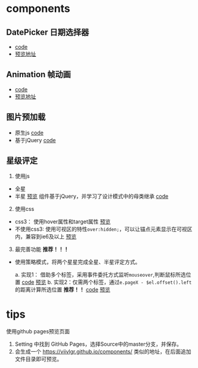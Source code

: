 # components

## DatePicker 日期选择器
- [code](https://github.com/viivLgr/components/tree/master/DatePicker)
- [预览地址](https://viivlgr.github.io/components/DatePicker/index.html)

## Animation 帧动画
- [code](https://github.com/viivLgr/components/tree/master/Animation)
- [预览地址](https://viivlgr.github.io/components/Animation/demo/index.html)


## 图片预加载
- 原生js [code](https://github.com/viivLgr/components/blob/master/Animation/src/imageLoader.js)
- 基于jQuery [code](https://github.com/viivLgr/components/blob/master/PreLoading/Camaro/preload.js)

## 星级评定
1. 使用js
- 全星 
- 半星
[预览](https://viivlgr.github.io/components/Start/index3.html)
组件基于jQuery，并学习了设计模式中的母类继承 [code](https://github.com/viivLgr/components/tree/master/Start)
2. 使用css
- css3： 使用hover属性和target属性 [预览](https://viivlgr.github.io/components/Start/index4.html)
- 不使用css3: 使用可视区的特性`over:hidden;`，可以让锚点元素显示在可视区内，兼容到ie6及以上 [预览](https://viivlgr.github.io/components/Start/index5.html)
3. 最完善功能 **推荐！！！**
- 使用策略模式，将两个星星完成全星、半星评定方式。

    a. 实现1： 借助多个标签，采用事件委托方式监听`mouseover`,判断鼠标所选位置
        [code](https://github.com/viivLgr/components/blob/master/Start/index8.html)
        [预览](https://viivlgr.github.io/components/Start/index8.html)
    b. 实现2：仅需两个标签，通过`e.pageX - $el.offset().left`的距离计算所选位置 **推荐！！**
        [code](https://github.com/viivLgr/components/blob/master/Start/index9.html)
        [预览](https://viivlgr.github.io/components/Start/index9.html)



# tips
使用github pages预览页面
1. Setting 中找到 GitHub Pages，选择Source中的master分支，并保存。
2. 会生成一个 https://viivlgr.github.io/components/ 类似的地址，在后面追加文件目录即可预览。